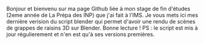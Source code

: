 Bonjour et bienvenu sur ma page Github liée à mon stage de fin d'études (2eme année de La Prépa des INP) que j'ai fait à l'IMS.
Je vous mets ici mes dernière verision du script blender qui permet d'avoir une rendu de scènes de grappes de raisins 3D sur Blender.
Bonne lecture !
PS : le script est mis à jour régulierement et n'en est qu'à ses versions premières.
